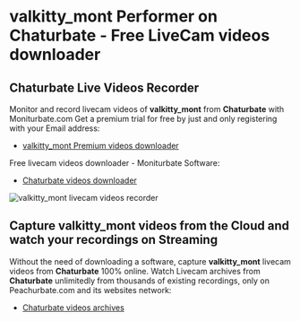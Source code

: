 # valkitty_mont Performer on Chaturbate - Free LiveCam videos downloader

## Chaturbate Live Videos Recorder

Monitor and record livecam videos of **valkitty_mont** from **Chaturbate** with Moniturbate.com
Get a premium trial for free by just and only registering with your Email address:
* [valkitty_mont Premium videos downloader](https://moniturbate.com/request-demo-licence-key.html)

Free livecam videos downloader - Moniturbate Software:
* [Chaturbate videos downloader](https://moniturbate.com/moniturbate-download-software.html)

![valkitty_mont livecam videos recorder](https://peachurnet.com/templates/moniturbate-software.png)


## Capture valkitty_mont videos from the Cloud and watch your recordings on Streaming

Without the need of downloading a software, capture **valkitty_mont** livecam videos from **Chaturbate** 100% online.
Watch Livecam archives from **Chaturbate** unlimitedly from thousands of existing recordings, only on Peachurbate.com and its websites network:
* [Chaturbate videos archives](https://peachurnet.com/)
